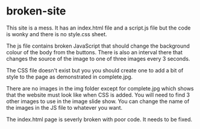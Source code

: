 # broken-site
This site is a mess. It has an index.html file and a script.js file but the code is wonky and there is no style.css sheet.

The js file contains broken JavaScript that should change the background colour of the body from the buttons. There is also an interval there that changes the source of the image to one of three images every 3 seconds. 

The CSS file doesn't exist but you you should create one to add a bit of style to the page as demonstrated in complete.jpg.

There are no images in the img folder except for complete.jpg which shows that the website must look like when CSS is added. You will need to find 3 other images to use in the image slide show. You can change the name of the images in the JS file to whatever you want.

The index.html page is severly broken with poor code. It needs to be fixed. 
